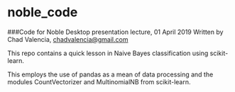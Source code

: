 # noble_code


###Code for Noble Desktop presentation lecture, 01 April 2019
Written by Chad Valencia, chadvalencia@gmail.com

This repo contains a quick lesson in Naive Bayes classification using scikit-learn.

This employs the use of pandas as a mean of data processing and the modules CountVectorizer and MultinomialNB from scikit-learn.
